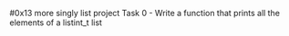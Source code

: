#0x13 more singly list project
Task 0 - Write a function that prints all the elements of a listint_t list
